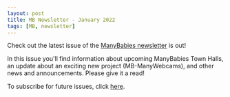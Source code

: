 ```yaml
---
layout: post
title: MB Newsletter - January 2022
tags: [MB, newsletter]
---
```


Check out the latest issue of the [ManyBabies newsletter](https://mailchi.mp/3f6bfcf9cdc9/mb-newsletter-jan2022) is out! 

In this issue you'll find information about upcoming ManyBabies Town Halls, an update about an exciting new project (MB-ManyWebcams), and other news and announcements. Please give it a read!

To subscribe for future issues, click [here](https://t.co/7zxifYO7qN?amp=1).